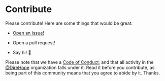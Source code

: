 # Contribute

Please contribute! Here are some things that would be great:

- [Open an issue!](https://github.com/risadams/klog/issues/new)

- Open a pull request!
- Say hi! :wave:

Please note that we have a [Code of Conduct](CODE_OF_CONDUCT.md), and that all activity in the [@DireHope](https://github.com/Dire-Hope) organization falls under it. Read it before you contribute, as being part of this community means that you agree to abide by it. Thanks.
